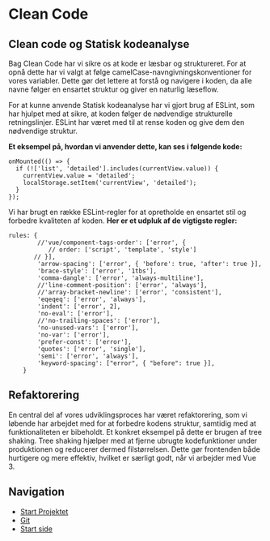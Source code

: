 # Clean Code

## Clean code og Statisk kodeanalyse
Bag Clean Code har vi sikre os at kode er læsbar og struktureret. For at opnå dette har vi valgt at følge camelCase-navngivningskonventioner for vores variabler. Dette gør det lettere at forstå og navigere i koden, da alle navne følger en ensartet struktur og giver en naturlig læseflow.

For at kunne anvende Statisk kodeanalyse har vi gjort brug af ESLint, som har hjulpet med at sikre, at koden følger de nødvendige strukturelle retningslinjer. ESLint har været med til at rense koden og give dem den nødvendige struktur. 

**Et eksempel på, hvordan vi anvender dette, kan ses i følgende kode:**

```
onMounted(() => {
  if (!['list', 'detailed'].includes(currentView.value)) {
    currentView.value = 'detailed';
    localStorage.setItem('currentView', 'detailed');
  }
});
```

Vi har brugt en række ESLint-regler for at opretholde en ensartet stil og forbedre kvaliteten af koden. **Her er et udpluk af de vigtigste regler:**

```
rules: {
        //'vue/component-tags-order': ['error', {
           // order: ['script', 'template', 'style']
       // }],
        'arrow-spacing': ['error', { 'before': true, 'after': true }],
        'brace-style': ['error', '1tbs'],
        'comma-dangle': ['error', 'always-multiline'],
        //'line-comment-position': ['error', 'always'],
        //'array-bracket-newline': ['error', 'consistent'],
        'eqeqeq': ['error', 'always'],
        'indent': ['error', 2],
        'no-eval': ['error'],
        //'no-trailing-spaces': ['error'],
        'no-unused-vars': ['error'],
        'no-var': ['error'],
        'prefer-const': ['error'],
        'quotes': ['error', 'single'],
        'semi': ['error', 'always'],
        'keyword-spacing': ["error", { "before": true }],
    }
```

## Refaktorering
En central del af vores udviklingsproces har været refaktorering, som vi løbende har arbejdet med for at forbedre kodens struktur, samtidig med at funktionaliteten er bibeholdt. Et konkret eksempel på dette er brugen af tree shaking. Tree shaking hjælper med at fjerne ubrugte kodefunktioner under produktionen og reducerer dermed filstørrelsen. Dette gør frontenden både hurtigere og mere effektiv, hvilket er særligt godt, når vi arbejder med Vue 3.

## Navigation

- [Start Projektet](startprojekt.md)
- [Git](git.md)
- [Start side](index.md)
